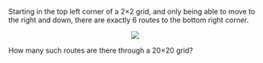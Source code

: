 Starting in the top left corner of a 2×2 grid, and only being able to move to the right and down, there are exactly 6 routes to the bottom right corner.

<div align="center">
  <img src="https://projecteuler.net/project/images/p015.png">
</div>

How many such routes are there through a 20×20 grid?
